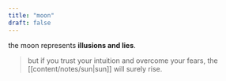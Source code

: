 ```yaml
---
title: "moon"
draft: false
---
```


the moon represents **illusions and lies**.

> but if you trust your intuition and overcome your fears, the [[content/notes/sun|sun]] will surely rise.

